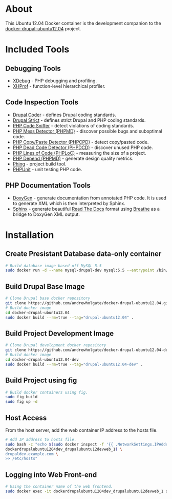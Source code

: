 # About

This Ubuntu 12.04 Docker container is the development companion to the [docker-drupal-ubuntu12.04](https://github.com/andrewholgate/docker-drupal-ubuntu12.04) project.

# Included Tools

## Debugging Tools

- [XDebug](http://www.xdebug.org/) - PHP debugging and profiling.
- [XHProf](http://pecl.php.net/package/xhprof) - function-level hierarchical profiler.

## Code Inspection Tools

- [Drupal Coder](https://www.drupal.org/project/coder) - defines Drupal coding standards.
- [Drupal Strict](https://github.com/andrewholgate/drupalstrict) - defines strict Drupal and PHP coding standards.
- [PHP Code Sniffer](https://github.com/squizlabs/PHP_CodeSniffer) - detect violations of coding standards.
- [PHP Mess Detector (PHPMD)](http://phpmd.org/) - discover possible bugs and suboptimal code.
- [PHP Copy/Paste Detector (PHPCPD)](https://github.com/sebastianbergmann/phpcpd) - detect copy/pasted code.
- [PHP Dead Code Detector (PHPDCD)](https://github.com/sebastianbergmann/phpdcd) - discover unused PHP code.
- [PHP Lines of Code (PHPLoC)](https://github.com/sebastianbergmann/phploc) - measuring the size of a project.
- [PHP Depend (PHPMD)](http://pdepend.org/) - generate design quality metrics.
- [Phing](http://www.phing.info/) - project build tool.
- [PHPUnit](https://phpunit.de/) - unit testing PHP code.

## PHP Documentation Tools

- [DoxyGen](http://www.doxygen.org) - generate documentation from annotated PHP code. It is used to generate XML which is then interpreted by Sphinx.
- [Sphinx](http://sphinx-doc.org/) - generate beautiful [Read The Docs](http://docs.readthedocs.org/en/latest/) format using [Breathe](https://breathe.readthedocs.org/) as a bridge to DoxyGen XML output.

# Installation

## Create Presistant Database data-only container

```bash
# Build database image based off MySQL 5.5
sudo docker run -d --name mysql-drupal-dev mysql:5.5 --entrypoint /bin/echo MySQL data-only container for Drupal Dev MySQL
```

## Build Drupal Base Image

```bash
# Clone Drupal base docker repository
git clone https://github.com/andrewholgate/docker-drupal-ubuntu12.04.git
# Build docker image
cd docker-drupal-ubuntu12.04
sudo docker build --rm=true --tag="drupal-ubuntu12.04" .
```

## Build Project Development Image

```bash
# Clone Drupal development docker repository
git clone https://github.com/andrewholgate/docker-drupal-ubuntu12.04-dev.git
# Build docker image
cd docker-drupal-ubuntu12.04-dev
sudo docker build --rm=true --tag="drupal-ubuntu12.04-dev" .
```

## Build Project using fig

```bash
# Build docker containers using fig.
sudo fig build
sudo fig up -d
```

## Host Access

From the host server, add the web container IP address to the hosts file.

```bash
# Add IP address to hosts file.
sudo bash -c "echo $(sudo docker inspect -f '{{ .NetworkSettings.IPAddress }}' \
dockerdrupalubuntu1204dev_drupalubuntu12devweb_1) \
drupaldev.example.com \
>> /etc/hosts"
```

## Logging into Web Front-end

```bash
# Using the container name of the web frontend.
sudo docker exec -it dockerdrupalubuntu1204dev_drupalubuntu12devweb_1 su - ubuntu
```
